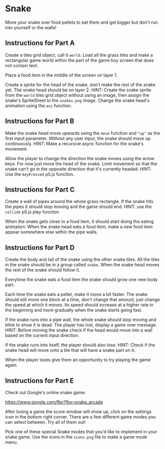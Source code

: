 # Snake

Move your snake over food pellets to eat them and get bigger but don't run into yourself or the walls!

## Instructions for Part A

Create a tiles grid object, call it `world`. Load all the grass tiles and make a rectangular game world within the part of the game boy screen that does not contain text.

Place a food item in the middle of the screen on layer 1.

Create a sprite for the head of the snake, don't make the rest of the snake yet. The snake head should be on layer 2. HINT: Create the snake sprite from the `world` tiles grid object without using an image, then assign the snake's SpriteSheet to the `snakes.png` image. Change the snake head's animation using the `ani` function.

## Instructions for Part B

Make the snake head move upwards using the `move` function and `"up"` as the first input parameter. Without any user input, the snake should move up continuously. HINT: Make a recursive async function for the snake's movement.

Allow the player to change the direction the snake moves using the arrow keys. For now just move the head of the snake. Limit movement so that the snake can't go in the opposite direction that it's currently headed. HINT: Use the `keyPressed` p5.js function.

## Instructions for Part C

Create a wall of pipes around the whole grass rectangle. If the snake hits the pipes it should stop moving and the game should end. HINT: use the `collide` p5.js play function

When the snake gets close to a food item, it should start doing the eating animation. When the snake head eats a food item, make a new food item appear somewhere else within the pipe walls.

## Instructions for Part D

Create the body and tail of the snake using the other snake tiles. All the tiles in the snake should be in a group called `snake`. When the snake head moves the rest of the snake should follow it.

Everytime the snake eats a food item the snake should grow one new body part.

Each time the snake eats a pellet, make it move a bit faster. The snake should still move one block at a time, don't change that amount, just change the speed at which it moves. Its speed should increase at a higher rate in the beginning and more gradually when the snake starts going fast.

If the snake runs into a pipe wall, the whole snake should stop moving and blink to show it is dead. The player has lost, display a game over message. HINT: Before moving the snake check if the head would move into a wall based on the current input direction.

If the snake runs into itself, the player should also lose. HINT: Check if the snake head will move onto a tile that will have a snake part on it.

When the player loses give them an opportunity to try playing the game again.

## Instructions for Part E

Check out Google's online snake game:

https://www.google.com/fbx?fbx=snake_arcade

After losing a game the score window will show up, click on the settings icon in the bottom right corner. There are a few different game modes you can select between. Try all of them out!

Pick one of these special Snake modes that you'd like to implement in your snake game. Use the icons in the `icons.png` file to make a game mode menu.
